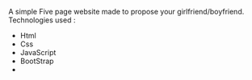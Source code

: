 A simple Five page website made to propose your girlfriend/boyfriend. 
Technologies used : 
* Html
* Css
* JavaScript
* BootStrap
* 
